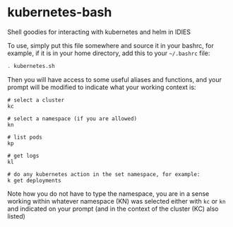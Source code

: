 # kubernetes-bash
Shell goodies for interacting with kubernetes and helm in IDIES

To use, simply put this file somewhere and source it in your bashrc, for
example, if it is in your home directory, add this to your `~/.bashrc` file:

```bash
. kubernetes.sh
```

Then you will have access to some useful aliases and functions, and your prompt
will be modified to indicate what your working context is:

```
# select a cluster
kc

# select a namespace (if you are allowed)
kn

# list pods
kp

# get logs
kl

# do any kubernetes action in the set namespace, for example:
k get deployments
```

Note how you do not have to type the namespace, you are in a sense working
within whatever namespace (KN) was selected either with `kc` or `kn` and
indicated on your prompt (and in the context of the cluster (KC) also listed)